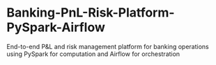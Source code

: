 # Banking-PnL-Risk-Platform-PySpark-Airflow
End-to-end P&amp;L and risk management platform for banking operations using PySpark for computation and Airflow for orchestration
